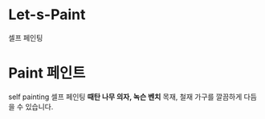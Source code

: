 # Let-s-Paint
셀프 페인팅

# Paint 페인트
self painting 셀프 페인팅
**때탄 나무 의자, 녹슨 벤치** 목재, 철재 가구를 깔끔하게 다듬을 수 있습니다. 

